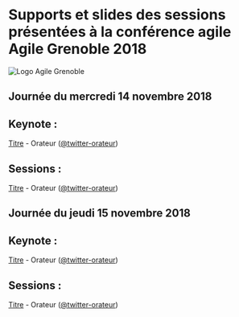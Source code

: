 # Supports et slides des sessions présentées à la conférence agile Agile Grenoble 2018
![Logo Agile Grenoble](http://agile-grenoble.org/wp-content/uploads/2018/04/logo_ag_white_text_24.png)


## Journée du mercredi 14 novembre 2018

## Keynote :

[Titre](http://url-des-slides) - Orateur  ([@twitter-orateur](https://twitter.com/@twitter-orateur)) 

## Sessions :

[Titre](http://url-des-slides) - Orateur  ([@twitter-orateur](https://twitter.com/@twitter-orateur)) 



## Journée du jeudi 15 novembre 2018

## Keynote :

[Titre](http://url-des-slides) - Orateur  ([@twitter-orateur](https://twitter.com/@twitter-orateur)) 

## Sessions :

[Titre](http://url-des-slides) - Orateur  ([@twitter-orateur](https://twitter.com/@twitter-orateur)) 



